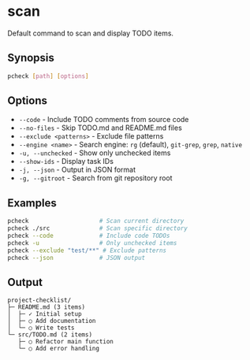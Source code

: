# scan

Default command to scan and display TODO items.

## Synopsis

```bash
pcheck [path] [options]
```

## Options

- `--code` - Include TODO comments from source code
- `--no-files` - Skip TODO.md and README.md files
- `--exclude <patterns>` - Exclude file patterns
- `--engine <name>` - Search engine: `rg` (default), `git-grep`, `grep`,
  `native`
- `-u, --unchecked` - Show only unchecked items
- `--show-ids` - Display task IDs
- `-j, --json` - Output in JSON format
- `-g, --gitroot` - Search from git repository root

## Examples

```bash
pcheck                    # Scan current directory
pcheck ./src              # Scan specific directory
pcheck --code             # Include code TODOs
pcheck -u                 # Only unchecked items
pcheck --exclude "test/**" # Exclude patterns
pcheck --json             # JSON output
```

## Output

```
project-checklist/
├─ README.md (3 items)
│  ├─ ✓ Initial setup
│  ├─ ○ Add documentation
│  └─ ○ Write tests
└─ src/TODO.md (2 items)
   ├─ ○ Refactor main function
   └─ ○ Add error handling
```
